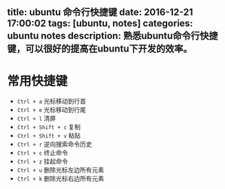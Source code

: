 title: ubuntu 命令行快捷键
date: 2016-12-21 17:00:02
tags: [ubuntu, notes]
categories: ubuntu notes
description: 熟悉ubuntu命令行快捷键，可以很好的提高在ubuntu下开发的效率。
---

# 常用快捷键

- `Ctrl + a` 光标移动到行首
- `Ctrl + e` 光标移动到行尾
- `Ctrl + l` 清屏
- `Ctrl + Shift + c` 复制
- `Ctrl + Shift + v` 粘贴
- `Ctrl + r` 逆向搜索命令历史
- `Ctrl + c` 终止命令
- `Ctrl + z` 挂起命令
- `Ctrl + u` 删除光标左边所有元素
- `Ctrl + k` 删除光标右边所有元素






